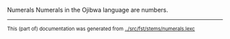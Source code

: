 Numerals
Numerals in the Ojibwa language are numbers.


* * *
<small>This (part of) documentation was generated from [../src/fst/stems/numerals.lexc](http://github.com/giellalt/lang-oji/blob/main/../src/fst/stems/numerals.lexc)</small>